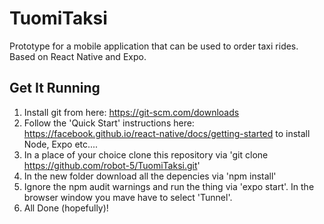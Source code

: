 # TuomiTaksi
Prototype for a mobile application that can be used to order taxi rides. Based on React Native and Expo.

## Get It Running
1. Install git from here: https://git-scm.com/downloads
2. Follow the 'Quick Start' instructions here: https://facebook.github.io/react-native/docs/getting-started to install Node, Expo etc....
3. In a place of your choice clone this repository via 'git clone https://github.com/robot-5/TuomiTaksi.git'
4. In the new folder download all the depencies via 'npm install'
5. Ignore the npm audit warnings and run the thing via 'expo start'. In the browser window you mave have to select 'Tunnel'.
6. All Done (hopefully)!
